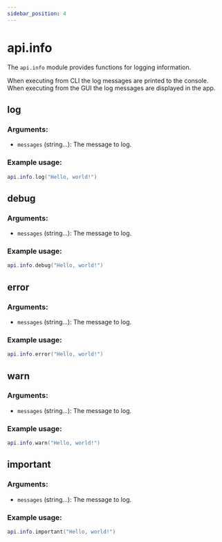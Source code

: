 ```yaml
---
sidebar_position: 4
---
```


# api.info

The `api.info` module provides functions for logging information.

When executing from CLI the log messages are printed to the console. <br />
When executing from the GUI the log messages are displayed in the app. 

## log

### Arguments:
- `messages` (string...): The message to log.

### Example usage:

```lua
api.info.log("Hello, world!")
```

## debug

### Arguments:
- `messages` (string...): The message to log.

### Example usage:

```lua
api.info.debug("Hello, world!")
```

## error

### Arguments:
- `messages` (string...): The message to log.

### Example usage:

```lua
api.info.error("Hello, world!")
```

## warn

### Arguments:
- `messages` (string...): The message to log.

### Example usage:

```lua
api.info.warn("Hello, world!")
```

## important

### Arguments:
- `messages` (string...): The message to log.

### Example usage:

```lua
api.info.important("Hello, world!")
```







